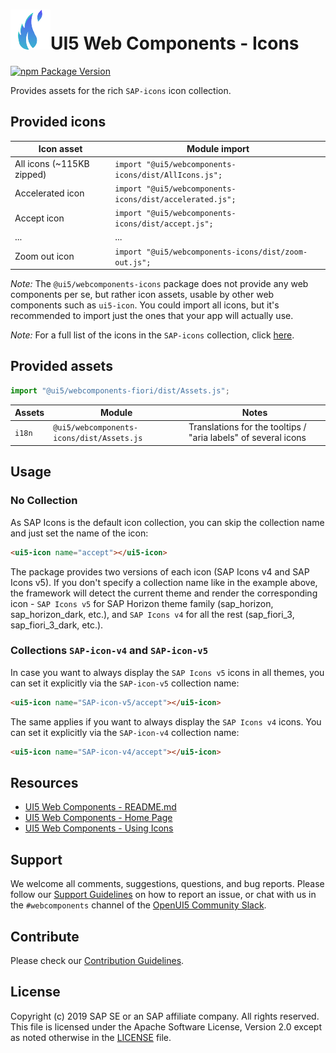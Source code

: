 # ![UI5 icon](https://raw.githubusercontent.com/SAP/ui5-webcomponents/main/docs/images/UI5_logo_water.png)UI5 Web Components - Icons

[![npm Package Version](https://badge.fury.io/js/%40ui5%2Fwebcomponents.svg)](https://www.npmjs.com/package/@ui5/webcomponents)

Provides assets for the rich `SAP-icons` icon collection.

## Provided icons

| Icon asset                | Module import                                            |
|---------------------------|----------------------------------------------------------|
| All icons (~115KB zipped) | `import "@ui5/webcomponents-icons/dist/AllIcons.js";`    |
| Accelerated icon          | `import "@ui5/webcomponents-icons/dist/accelerated.js";` |
| Accept icon               | `import "@ui5/webcomponents-icons/dist/accept.js";`      |
| ...                       | ...                                                      |
| Zoom out icon             | `import "@ui5/webcomponents-icons/dist/zoom-out.js";`    |

*Note:* The `@ui5/webcomponents-icons` package does not provide any web components per se, but rather icon assets,
usable by other web components such as `ui5-icon`. You could import all icons, but it's recommended to import 
just the ones that your app will actually use.

*Note:* For a full list of the icons in the `SAP-icons` collection, click [here](https://sdk.openui5.org/test-resources/sap/m/demokit/iconExplorer/webapp/index.html#/overview/SAP-icons).

## Provided assets

```js
import "@ui5/webcomponents-fiori/dist/Assets.js";
```

| Assets           | Module                                           | Notes                                                                                                                                                                                                            |
|------------------|--------------------------------------------------|------------------------------------------------------------------------------------------------------------------------------------------------------------------------------------------------------------------|
| `i18n`           | `@ui5/webcomponents-icons/dist/Assets.js`        | Translations for the tooltips / "aria labels" of several icons                                                                                                                                                   |
## Usage

### No Collection 
As SAP Icons is the default icon collection, you can skip the collection name and just set the name of the icon:

```html
<ui5-icon name="accept"></ui5-icon>
```

The package provides two versions of each icon (SAP Icons v4 and SAP Icons v5). If you don't specify a collection name like in the example above,
the framework will detect the current theme and render the corresponding icon - `SAP Icons v5` for SAP Horizon theme family  (sap_horizon, sap_horizon_dark, etc.), and `SAP Icons v4` for all the rest (sap_fiori_3, sap_fiori_3_dark, etc.).

### Collections `SAP-icon-v4` and `SAP-icon-v5`

In case you want to always display the `SAP Icons v5` icons in all themes, you can set it explicitly via the `SAP-icon-v5` collection name:

```html
<ui5-icon name="SAP-icon-v5/accept"></ui5-icon>
```

The same applies if you want to always display the `SAP Icons v4` icons. You can set it explicitly via the `SAP-icon-v4` collection name:
```html
<ui5-icon name="SAP-icon-v4/accept"></ui5-icon>
```

## Resources
- [UI5 Web Components - README.md](https://github.com/SAP/ui5-webcomponents/blob/main/README.md)
- [UI5 Web Components - Home Page](https://sap.github.io/ui5-webcomponents)
- [UI5 Web Components - Using Icons](https://sap.github.io/ui5-webcomponents/docs/getting-started/using-icons/)

## Support
We welcome all comments, suggestions, questions, and bug reports. Please follow our [Support Guidelines](https://github.com/SAP/ui5-webcomponents/blob/main/SUPPORT.md#-content) on how to report an issue, or chat with us in the `#webcomponents` channel of the [OpenUI5 Community Slack](https://ui5-slack-invite.cfapps.eu10.hana.ondemand.com/).

## Contribute
Please check our [Contribution Guidelines](https://github.com/SAP/ui5-webcomponents/blob/main/docs/6-contributing/02-conventions-and-guidelines.md).

## License
Copyright (c) 2019 SAP SE or an SAP affiliate company. All rights reserved.
This file is licensed under the Apache Software License, Version 2.0 except as noted otherwise in the [LICENSE](https://github.com/SAP/ui5-webcomponents/blob/main/LICENSE.txt) file.
